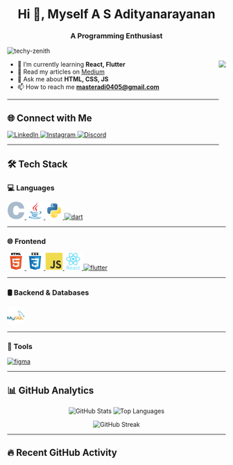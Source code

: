 <h1 align="center">Hi 👋, Myself A S Adityanarayanan</h1>
<h3 align="center">A Programming Enthusiast</h3>

<p align="left"> 
  <img src="https://komarev.com/ghpvc/?username=techy-zenith&label=Profile%20views&color=0e75b6&style=flat" alt="techy-zenith" /> 
</p>

<img align="right" height="200" src="https://www.abzu2.com/wp-content/uploads/2016/03/Geometry-GIF.gif" />

- 🌱 I’m currently learning **React, Flutter**
- 📝 Read my articles on [Medium](https://medium.com/@zenith-exe)
- 💬 Ask me about **HTML, CSS, JS**
- 📫 How to reach me **masteradi0405@gmail.com**

---

## 🌐 Connect with Me
<p align="left">
  <a href="https://linkedin.com/in/zenith-exe" target="blank">
    <img src="https://raw.githubusercontent.com/rahuldkjain/github-profile-readme-generator/master/src/images/icons/Social/linked-in-alt.svg" alt="LinkedIn" height="30" width="40" />
  </a>
  <a href="https://instagram.com/_.sxssy._" target="blank">
    <img src="https://raw.githubusercontent.com/rahuldkjain/github-profile-readme-generator/master/src/images/icons/Social/instagram.svg" alt="Instagram" height="30" width="40" />
  </a>
  <a href="https://discordapp.com/users/973560443895418951" target="blank">
    <img src="https://raw.githubusercontent.com/rahuldkjain/github-profile-readme-generator/master/src/images/icons/Social/discord.svg" alt="Discord" height="30" width="40" />
  </a>
</p>

---

## 🛠 Tech Stack

### 💻 Languages
<p align="left">
  <a href="https://www.cprogramming.com/" target="_blank" rel="noreferrer"> <img src="https://raw.githubusercontent.com/devicons/devicon/master/icons/c/c-original.svg" alt="c" width="40" height="40"/> </a>
  <a href="https://www.java.com" target="_blank" rel="noreferrer"> <img src="https://raw.githubusercontent.com/devicons/devicon/master/icons/java/java-original.svg" alt="java" width="40" height="40"/> </a>
  <a href="https://www.python.org" target="_blank" rel="noreferrer"> <img src="https://raw.githubusercontent.com/devicons/devicon/master/icons/python/python-original.svg" alt="python" width="40" height="40"/> </a>
  <a href="https://dart.dev" target="_blank" rel="noreferrer"> <img src="https://www.vectorlogo.zone/logos/dartlang/dartlang-icon.svg" alt="dart" width="40" height="40"/> </a>
</p>

---

### 🌐 Frontend
<p align="left">
  <a href="https://www.w3.org/html/" target="_blank" rel="noreferrer"> <img src="https://raw.githubusercontent.com/devicons/devicon/master/icons/html5/html5-original-wordmark.svg" alt="html5" width="40" height="40"/> </a>
  <a href="https://www.w3schools.com/css/" target="_blank" rel="noreferrer"> <img src="https://raw.githubusercontent.com/devicons/devicon/master/icons/css3/css3-original-wordmark.svg" alt="css3" width="40" height="40"/> </a>
  <a href="https://developer.mozilla.org/en-US/docs/Web/JavaScript" target="_blank" rel="noreferrer"> <img src="https://raw.githubusercontent.com/devicons/devicon/master/icons/javascript/javascript-original.svg" alt="javascript" width="40" height="40"/> </a>
  <a href="https://reactjs.org/" target="_blank" rel="noreferrer"> <img src="https://raw.githubusercontent.com/devicons/devicon/master/icons/react/react-original-wordmark.svg" alt="react" width="40" height="40"/> </a>
  <a href="https://flutter.dev" target="_blank" rel="noreferrer"> <img src="https://www.vectorlogo.zone/logos/flutterio/flutterio-icon.svg" alt="flutter" width="40" height="40"/> </a>
</p>

---

### 🛢 Backend & Databases
<p align="left">
  <a href="https://www.mysql.com/" target="_blank" rel="noreferrer"> <img src="https://raw.githubusercontent.com/devicons/devicon/master/icons/mysql/mysql-original-wordmark.svg" alt="mysql" width="40" height="40"/> </a>
</p>

---

### 🎨 Tools
<p align="left">
  <a href="https://www.figma.com/" target="_blank" rel="noreferrer"> <img src="https://www.vectorlogo.zone/logos/figma/figma-icon.svg" alt="figma" width="40" height="40"/> </a>
</p>

---

## 📊 GitHub Analytics
<p align="center">
  <img src="https://github-readme-stats.vercel.app/api?username=techy-zenith&show_icons=true&theme=radical" alt="GitHub Stats" height="180"/>
  <img src="https://github-readme-stats.vercel.app/api/top-langs?username=techy-zenith&layout=compact&theme=radical" alt="Top Languages" height="180"/>
</p>

<p align="center">
  <img src="https://streak-stats.demolab.com?user=techy-zenith&theme=radical" alt="GitHub Streak"/>
</p>

---

## 🔥 Recent GitHub Activity
<!--START_SECTION:activity-->
<!--END_SECTION:activity-->
